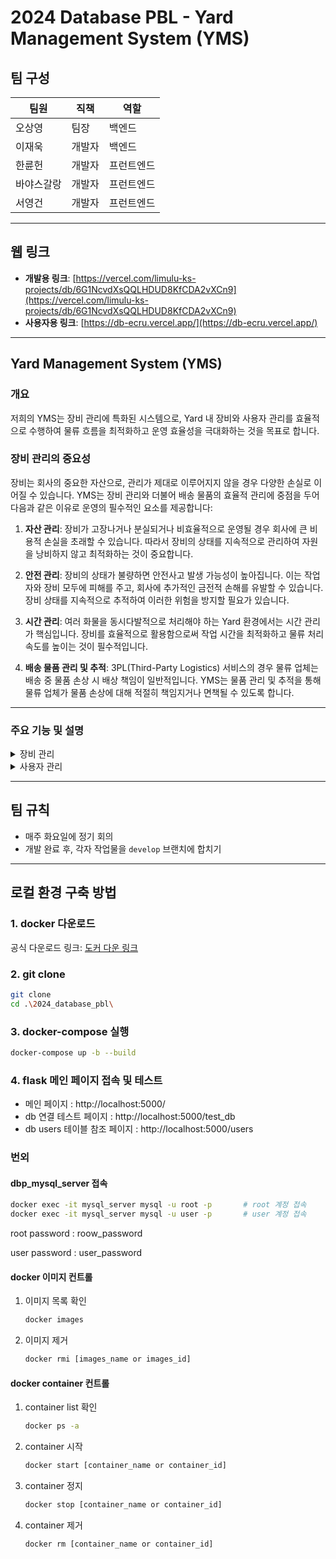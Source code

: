 # 2024 Database PBL - Yard Management System (YMS)

## 팀 구성

| 팀원       | 직책   | 역할       |
| ---------- | ------ | ---------- |
| 오상영     | 팀장   | 백엔드     |
| 이재욱     | 개발자 | 백엔드     |
| 한륜헌     | 개발자 | 프런트엔드 |
| 바야스갈랑 | 개발자 | 프런트엔드 |
| 서영건     | 개발자 | 프런트엔드 |

---

## 웹 링크

- **개발용 링크**: [https://vercel.com/limulu-ks-projects/db/6G1NcvdXsQQLHDUD8KfCDA2vXCn9](https://vercel.com/limulu-ks-projects/db/6G1NcvdXsQQLHDUD8KfCDA2vXCn9)
- **사용자용 링크**: [https://db-ecru.vercel.app/](https://db-ecru.vercel.app/)

---

## Yard Management System (YMS)

### 개요
저희의 YMS는 장비 관리에 특화된 시스템으로, Yard 내 장비와 사용자 관리를 효율적으로 수행하여 물류 흐름을 최적화하고 운영 효율성을 극대화하는 것을 목표로 합니다.

### 장비 관리의 중요성

장비는 회사의 중요한 자산으로, 관리가 제대로 이루어지지 않을 경우 다양한 손실로 이어질 수 있습니다. YMS는 장비 관리와 더불어 배송 물품의 효율적 관리에 중점을 두어 다음과 같은 이유로 운영의 필수적인 요소를 제공합니다:

1. **자산 관리**: 장비가 고장나거나 분실되거나 비효율적으로 운영될 경우 회사에 큰 비용적 손실을 초래할 수 있습니다. 따라서 장비의 상태를 지속적으로 관리하여 자원을 낭비하지 않고 최적화하는 것이 중요합니다.

2. **안전 관리**: 장비의 상태가 불량하면 안전사고 발생 가능성이 높아집니다. 이는 작업자와 장비 모두에 피해를 주고, 회사에 추가적인 금전적 손해를 유발할 수 있습니다. 장비 상태를 지속적으로 추적하여 이러한 위험을 방지할 필요가 있습니다.

3. **시간 관리**: 여러 화물을 동시다발적으로 처리해야 하는 Yard 환경에서는 시간 관리가 핵심입니다. 장비를 효율적으로 활용함으로써 작업 시간을 최적화하고 물류 처리 속도를 높이는 것이 필수적입니다.

4. **배송 물품 관리 및 추적**: 3PL(Third-Party Logistics) 서비스의 경우 물류 업체는 배송 중 물품 손상 시 배상 책임이 일반적입니다. YMS는 물품 관리 및 추적을 통해 물류 업체가 물품 손상에 대해 적절히 책임지거나 면책될 수 있도록 합니다.

---

### 주요 기능 및 설명

<details>
    <summary>장비 관리</summary>
    <h4>장비 관리</h4>
    <ol>
        <li><b>Yard 내 장비 이동</b>
            <ul>
                <li><b>설명</b>: Yard 내부에서 장비를 자유롭게 이동 가능하며, 드래그&드롭을 통해 직관적으로 조작할 수 있습니다.</li>
                <li><b>이유</b>: Yard 내 장비 위치는 물류 효율성에 중요한 영향을 미치며, 신속한 장비 이동을 통해 공간을 최적화하고 물류 흐름을 개선할 수 있습니다.</li>
            </ul>
        </li>
        <li><b>장비 연결 및 스케줄 할당</b>
            <ul>
                <li><b>설명</b>: 장비 연결(Truck, Truck + Chassis, Truck + Chassis + Container, Truck + Trailer)과 스케줄 할당(준비된 장비, 드라이버, 도착 장소, 출발 시간, 예정 도착 시간)을 지원합니다.</li>
                <li><b>이유</b>: 다양한 장비 조합에 유연하게 대응하며, 자원 배분 최적화와 불필요한 대기 시간 감소에 기여합니다.</li>
            </ul>
        </li>
        <li><b>로그 추적</b>
            <ul>
                <li><b>설명</b>: 장비 이동 내역을 기록하여 추적할 수 있습니다.</li>
                <li><b>이유</b>: 운영 투명성을 높이고 문제 발생 시 신속한 원인 파악과 안전성 강화를 위해 필수적입니다.</li>
            </ul>
        </li>
        <li><b>장비 증감 관리</b>
            <ul>
                <li><b>설명</b>: 장비를 추가하고 위치를 할당하는 기능을 지원합니다.</li>
                <li><b>이유</b>: 수요 변화와 사업 확장에 유연하게 대처하여 운영 효율성을 높입니다.</li>
            </ul>
        </li>
        <li><b>장비 유지 보수 및 수리 기록 관리</b>
            <ul>
                <li><b>설명</b>: 장비의 유지 보수와 수리 내역을 기록하고, 정기 점검 알림을 자동 제공하는 기능입니다.</li>
                <li><b>이유</b>: 장비 가동률을 극대화하고 장비 상태를 지속적으로 모니터링할 수 있습니다.</li>
            </ul>
        </li>
        <li><b>장비 활용도 분석</b>
            <ul>
                <li><b>설명</b>: 장비별 사용 빈도, 가동 시간, 비가동 시간을 분석하여 활용도를 평가합니다.</li>
                <li><b>이유</b>: 자원 효율적 배분을 위한 기초 자료로 활용됩니다.</li>
            </ul>
        </li>
        <li><b>장비 예약 시스템</b>
            <ul>
                <li><b>설명</b>: 장비 사용 일정을 사전 예약하여 필요한 시점에 장비를 확보할 수 있습니다.</li>
                <li><b>이유</b>: 작업 일정을 체계적으로 계획하여 장비 부족 상황을 방지하고 연속성 유지에 기여합니다.</li>
            </ul>
        </li>
        <li><b>장비 사고 및 문제 발생 기록</b>
            <ul>
                <li><b>설명</b>: 장비 관련 사고나 문제 발생 시 이를 기록하고 분석하여 위험 요소를 파악합니다.</li>
                <li><b>이유</b>: 운용의 안전성 강화와 리스크 관리를 위해 필수적입니다.</li>
            </ul>
        </li>
    </ol>
</details>
<details>
    <summary>사용자 관리</summary>
    <h4>사용자 관리</h4>
    <ol>
        <li><b>매니저 로그인 기능</b>
            <ul>
                <li><b>설명</b>: 매니저는 전체 장비와 자원의 흐름을 관리하며, 각 거점의 자원 배치와 스케줄을 조율할 수 있습니다.</li>
                <li><b>이유</b>: 매니저가 자원 배분과 흐름을 총괄함으로써 YMS 전체의 효율성을 높입니다.</li>
            </ul>
        </li>
        <li><b>드라이버 로그인 기능</b>
            <ul>
                <li><b>설명</b>: 드라이버가 자신의 스케줄을 확인하고 도착/출발 정보를 등록할 수 있습니다.</li>
                <li><b>이유</b>: 드라이버의 원활한 업무 수행과 정보 전달 정확성 증대를 위해 필수적입니다.</li>
            </ul>
        </li>
        <li><b>계정 추가 기능</b>
            <ul>
                <li><b>설명</b>: 개인 드라이버도 YMS 계정 생성할 수 있습니다.</li>
                <li><b>이유</b>: 회사 소속이 아닌 드라이버도 시스템에 등록할 수 있어야 하기 때문입니다.</li>
            </ul>
        </li>
    </ol>
</details>



---

## 팀 규칙

- 매주 화요일에 정기 회의
- 개발 완료 후, 각자 작업물을 `develop` 브랜치에 합치기

---

## 로컬 환경 구축 방법

### 1. docker 다운로드

공식 다운로드 링크: <a href="https://www.docker.com/products/docker-desktop/">도커 다운 링크</a>



### 2. git clone

```bash
git clone
cd .\2024_database_pbl\
```



### 3. docker-compose 실행

```bash
docker-compose up -b --build
```



### 4. flask 메인 페이지 접속 및 테스트

- 메인 페이지 : http://localhost:5000/
- db 연결 테스트 페이지 : http://localhost:5000/test_db
- db users 테이블 참조 페이지 : http://localhost:5000/users



### 번외

#### dbp_mysql_server 접속

```bash
docker exec -it mysql_server mysql -u root -p		# root 계정 접속
docker exec -it mysql_server mysql -u user -p		# user 계정 접속
```

root password : roow_password

user password : user_password



#### docker 이미지 컨트롤

1. 이미지 목록 확인

   ```bash
   docker images
   ```

2. 이미지 제거

   ```bash
   docker rmi [images_name or images_id]
   ```

   

#### docker container 컨트롤

1. container list 확인

   ```bash
   docker ps -a
   ```

2. container 시작

   ```bash
   docker start [container_name or container_id]
   ```

3. container 정지

   ```bash
   docker stop [container_name or container_id]
   ```

4. container 제거

   ```bash
   docker rm [container_name or container_id]
   ```

   



